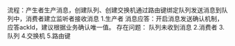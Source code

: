 
流程：产生者生产消息，创建队列、创建交换机通过路由键绑定队列发送消息到队列中，消费者建立监听者接收消息
1.生产者
  消息应答：开启消息发送确认机制，应答ackId，建议根据业务确认唯一值。 
  存在问题： 队列未收到消息
2.消费者
3.队列
4.交换机
5.路由键